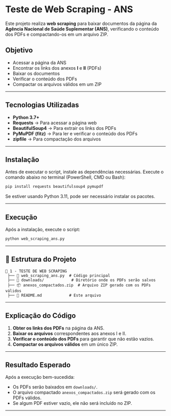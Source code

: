 # Teste de Web Scraping - ANS

Este projeto realiza **web scraping** para baixar documentos da página da **Agência Nacional de Saúde Suplementar (ANS)**, verificando o conteúdo dos PDFs e compactando-os em um arquivo ZIP.

## Objetivo

- Acessar a página da ANS
- Encontrar os links dos anexos **I** e **II** (PDFs)
- Baixar os documentos
- Verificar o conteúdo dos PDFs
- Compactar os arquivos válidos em um ZIP

---

## Tecnologias Utilizadas

- **Python 3.7+**
- **Requests** → Para acessar a página web
- **BeautifulSoup4** → Para extrair os links dos PDFs
- **PyMuPDF (fitz)** → Para ler e verificar o conteúdo dos PDFs
- **zipfile** → Para compactação dos arquivos

---

## Instalação

Antes de executar o script, instale as dependências necessárias. Execute o comando abaixo no terminal (PowerShell, CMD ou Bash):

```sh
pip install requests beautifulsoup4 pymupdf
```

Se estiver usando Python 3.11, pode ser necessário instalar os pacotes.

---

## Execução

Após a instalação, execute o script:

```sh
python web_scraping_ans.py
```

---

## 📂 Estrutura do Projeto

```
📂 1 - TESTE DE WEB SCRAPING
 ├── 📄 web_scraping_ans.py  # Código principal
 ├── 📁 downloads/            # Diretório onde os PDFs serão salvos
 ├── 📦 anexos_compactados.zip  # Arquivo ZIP gerado com os PDFs válidos
 ├── 📄 README.md            # Este arquivo
```

---

## Explicação do Código

1. **Obter os links dos PDFs** na página da ANS.
2. **Baixar os arquivos** correspondentes aos anexos I e II.
3. **Verificar o conteúdo dos PDFs** para garantir que não estão vazios.
4. **Compactar os arquivos válidos** em um único ZIP.

---

## Resultado Esperado

Após a execução bem-sucedida:
- Os PDFs serão baixados em `downloads/`.
- O arquivo compactado `anexos_compactados.zip` será gerado com os PDFs válidos.
- Se algum PDF estiver vazio, ele não será incluído no ZIP.

---

